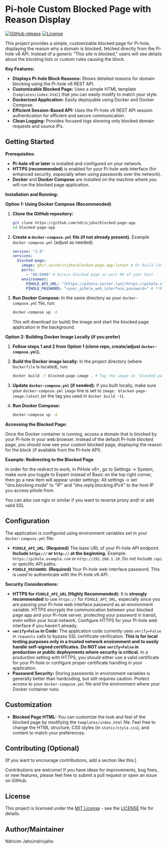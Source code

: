# Pi-hole Custom Blocked Page with Reason Display

[![GitHub release](https://img.shields.io/github/v/release/NdricJaho/Blocked-Page-App?sort=semver)](https://github.com/ndricjaho/blocked-page-app/releases/latest)
[![License](https://img.shields.io/badge/License-MIT-blue.svg)](LICENSE)

This project provides a simple, customizable blocked page for Pi-hole, displaying the reason why a domain is blocked, fetched directly from the Pi-hole v6 API.  Instead of a generic "This site is blocked," users will see details about the blocking lists or custom rules causing the block.

**Key Features:**

*   **Displays Pi-hole Block Reasons:**  Shows detailed reasons for domain blocking using the Pi-hole v6 REST API.
*   **Customizable Blocked Page:**  Uses a simple HTML template (`templates/index.html`) that you can easily modify to match your style.
*   **Dockerized Application:**  Easily deployable using Docker and Docker Compose.
*   **Efficient Session-Based API:**  Uses the Pi-hole v6 REST API session authentication for efficient and secure communication.
*   **Clean Logging:**  Provides focused logs showing only blocked domain requests and source IPs.

## Getting Started

**Prerequisites:**

*   **Pi-hole v6 or later** is installed and configured on your network.
*   **HTTPS (recommended)** is enabled for your Pi-hole web interface (for enhanced security, especially when using passwords over the network).
*   **Docker** and **Docker Compose** are installed on the machine where you will run the blocked page application.

**Installation and Running:**

**Option 1: Using Docker Compose (Recommended)**

1.  **Clone the GitHub repository:**
    ```bash
    git clone https://github.com/ndricjaho/blocked-page-app
    cd blocked-page-app

2.  **Create a `docker-compose.yml` file (if not already present).** Example `docker-compose.yml` (adjust as needed):

    ```yaml
    version: "3.9"
    services:
      blocked-page:
        image: ghcr.io/ndricjaho/blocked-page-app:latest # Or build locally - see Option 2
        ports:
          - "80:5000" # Access blocked page on port 80 of your host
        environment:
          PIHOLE_API_URL: "[https://pihole.server.lan](https://pihole.server.lan)"  # **Replace with your Pi-hole API URL (HTTPS recommended)**
          PIHOLE_PASSWORD: "<your_pihole_web_interface_password>" # **Replace with your Pi-hole web interface password**
    ```

3.  **Run Docker Compose:**
    In the same directory as your `docker-compose.yml` file, run:
    ```bash
    docker-compose up -d
    ```
    This will download (or build) the image and start the blocked page application in the background.

**Option 2: Building Docker Image Locally (if you prefer)**

1.  **Follow steps 1 and 2 from Option 1 (clone repo, create/adjust `docker-compose.yml`).**

2.  **Build the Docker image locally:**
    In the project directory (where `Dockerfile` is located), run:
    ```bash
    docker build -t blocked-page-image . # Tag the image as 'blocked-page-image'
    ```

3.  **Update `docker-compose.yml` (if needed):**
    If you built locally, make sure your `docker-compose.yml` `image` line is set to `image: blocked-page-image:latest` (or the tag you used in `docker build -t`).

4.  **Run Docker Compose:**
    ```bash
    docker-compose up -d
    ```

**Accessing the Blocked Page:**

Once the Docker container is running, access a domain that is blocked by your Pi-hole in your web browser. Instead of the default Pi-hole blocked page, you should now see your custom blocked page, displaying the reason for the block (if available from the Pi-hole API).

**Example: Redirecting to the Blocked Page**

In order for the redirect to work, in PiHole v6+, go to Settings -> System, make sure you toggle to Expert instead of Basic on the top right corner, then go a new item will appear under settings: All settings -> set "dns.blocking.mode" to "IP" and "dns.reply.blocking.IPv4" to the host IP you access pihole from.

You can also use ngix or similar if you want to reverse proxy and/ or add valid SSL

## Configuration

The application is configured using environment variables set in your `docker-compose.yml` file:

*   **`PIHOLE_API_URL`**:  **(Required)** The base URL of your Pi-hole API endpoint.  **Include `https://` or `http://` at the beginning.**  Example: `https://pihole.example.com` or `http://192.168.1.10`.  Do *not* include `/api` or specific API paths.
*   **`PIHOLE_PASSWORD`**: **(Required)** Your Pi-hole web interface password. This is used to authenticate with the Pi-hole v6 API.

**Security Considerations:**

*   **HTTPS for `PIHOLE_API_URL` (Highly Recommended):**  It is **strongly recommended** to use `https://` for `PIHOLE_API_URL`, especially since you are passing your Pi-hole web interface password as an environment variable. HTTPS encrypts the communication between your blocked page app and your Pi-hole server, protecting your password in transit, even within your local network. Configure HTTPS for your Pi-hole web interface if you haven't already.
*   **`verify=False` in Code:** The application code currently uses `verify=False` in `requests` calls to bypass SSL certificate verification. **This is for local testing purposes only in a trusted network environment and to easily handle self-signed certificates.** **Do NOT use `verify=False` in production or public deployments where security is critical.** In a production setting with HTTPS, you should either use a valid certificate for your Pi-hole or configure proper certificate handling in your application.
*   **Password Security:** Storing passwords in environment variables is generally better than hardcoding, but still requires caution. Protect access to your `docker-compose.yml` file and the environment where your Docker container runs.

## Customization

*   **Blocked Page HTML:** You can customize the look and feel of the blocked page by modifying the `templates/index.html` file.  Feel free to change the HTML structure, CSS styles (in `static/style.css`), and content to match your preferences.

## Contributing (Optional)

[If you want to encourage contributions, add a section like this:]

Contributions are welcome!  If you have ideas for improvements, bug fixes, or new features, please feel free to submit a pull request or open an issue on GitHub.

## License

This project is licensed under the [MIT License](LICENSE) - see the [LICENSE](LICENSE) file for details.

## Author/Maintainer

Ndricim Jaho/ndricjaho
